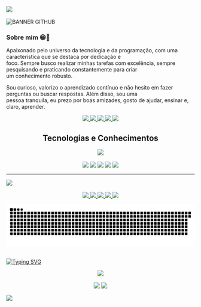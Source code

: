 <img src="https://capsule-render.vercel.app/api?type=waving&color=0:0bffff,100:6047FF&height=75" />

![BANNER GITHUB](https://github.com/user-attachments/assets/2e96dc33-3758-447f-b6b6-55dc4532094d)

### Sobre mim 😁🖖
Apaixonado pelo universo da tecnologia e da programação, com uma característica que se destaca por dedicação e  
foco. Sempre busco realizar minhas tarefas com excelência, sempre pesquisando e praticando constantemente para criar  
um conhecimento robusto.

Sou curioso, valorizo o aprendizado contínuo e não hesito em fazer perguntas ou buscar respostas. Além disso, sou uma  
pessoa tranquila, eu prezo por boas amizades, gosto de ajudar, ensinar e, claro, aprender.

<p align="center">
  <a href="https://mailto:h3nrygoncalves@gmail.com">
    <img src="https://img.shields.io/badge/Gmail-D14836?style=for-the-badge&logo=gmail&logoColor=white" />
  </a>
<!--   <a href="https://www.instagram.com/henry_dbk">
    <img src="https://img.shields.io/badge/Instagram-E4405F?style=for-the-badge&logo=instagram&logoColor=white" />
  </a> -->
  <a href="https://wa.me/5511944556632">
    <img src="https://img.shields.io/badge/WhatsApp-25D366?style=for-the-badge&logo=whatsapp&logoColor=white" />
  </a>
  <a href="https://www.linkedin.com/in/henry-gonçalves-69168b337">
    <img src="https://img.shields.io/badge/LinkedIn-0A66C2?style=for-the-badge&logo=linkedin&logoColor=white" />
  </a>
  <a href="https://replit.com/@octanebt">
    <img src="https://img.shields.io/badge/replit-667881?style=for-the-badge&logo=replit&logoColor=orange" />
  </a>
  <a href="https://roadmap.sh/u/henrydbk">
    <img src="https://img.shields.io/badge/Roadmap-000000?style=for-the-badge&logo=roadmap.sh&logoColor=white" />
  </a>
</p>

<h2 align=center>Tecnologias e Conhecimentos</h2>

<p align="center">
  <img src="https://skillicons.dev/icons?i=npm,redis,replit,git,html,postman,js,mongodb,nodejs,regex,vscode,powershell,typescript,css,bash,express,mysql,md&perline=9" />
<!--  linux, debian -->
</p>

<p align="center">
  <span><img src="https://img.shields.io/badge/Paradigma orientado a objeto (POO)-000000?style=flat-square"></span>
  <span><img src="https://img.shields.io/badge/Programação Síncrona e Assíncrona-000000?style=flat-square"></span>
  <span><img src="https://img.shields.io/badge/UML-000000?style=flat-square"></span>
  <span><img src="https://img.shields.io/badge/caching-000000?style=flat-square"></span>
  <span><img src="https://img.shields.io/badge/MVC-000000?style=flat-square"></span>
</p>

---

<img src="https://capsule-render.vercel.app/api?type=venom&height=155&text=Conhecimentos%20em%20prática&fontColor=ffffff&fontSize=27&stroke=000000&color=0:0befff,100:6047FF" />

<p align="center">
  <a href="https://github.com/henrygoncalvess/CRUD_MySQL">
    <img src="https://github-readme-stats.vercel.app/api/pin/?username=henrygoncalvess&repo=CRUD_MySQL&title_color=1cddff&text_color=fffffe&border_color=0BFFEF&bg_color=004666&icon_color=ffffff&description_lines_count=3"/>
  </a>
  <a href="https://github.com/henrygoncalvess/API_REST_fastify">
    <img src="https://github-readme-stats.vercel.app/api/pin/?username=henrygoncalvess&repo=API_REST_fastify&title_color=1cddff&text_color=ffffff&border_color=0BFFEF&bg_color=004666&icon_color=ffffff&description_lines_count=3"/>
  </a>
  <a href="https://github.com/henrygoncalvess/Authentications">
    <img src="https://github-readme-stats.vercel.app/api/pin/?username=henrygoncalvess&repo=Authentications&title_color=1cddff&text_color=ffffff&border_color=0BFFEF&bg_color=004666&icon_color=ffffff&description_lines_count=3"/>
  </a>
  <a href="https://github.com/henrygoncalvess/Caching">
    <img src="https://github-readme-stats.vercel.app/api/pin/?username=henrygoncalvess&repo=Caching&title_color=1cddff&text_color=ffffff&border_color=0BFFEF&bg_color=004666&icon_color=ffffff&description_lines_count=3"/>
  </a>
  <a href="https://github.com/henrygoncalvess/Powershell">
    <img src="https://github-readme-stats.vercel.app/api/pin/?username=henrygoncalvess&repo=Powershell&title_color=1cddff&text_color=ffffff&border_color=0BFFEF&bg_color=004666&icon_color=ffffff&description_lines_count=3"/>
  </a>
</p>

<picture>
  <source
    media="(prefers-color-scheme: dark)"
    srcset="https://raw.githubusercontent.com/henrygoncalvess/henrygoncalvess/output/github-contribution-grid-snake-dark.svg"
  />
  <source
    media="(prefers-color-scheme: light)"
    srcset="https://raw.githubusercontent.com/henrygoncalvess/henrygoncalvess/output/github-contribution-grid-snake.svg"
  />
  <img
    alt="github contribution grid snake animation"
    src="https://raw.githubusercontent.com/henrygoncalvess/henrygoncalvess/output/github-contribution-grid-snake-dark.svg"
  />
</picture>

<br>
<br>

[![Typing SVG](https://readme-typing-svg.demolab.com/?lines=Henry+Gonçalves;Desenvolvedor+Back-End&center=true&vCenter=true&size=75&width=1050&color=0befff&font=VT323&duration=3000)](https://github.com/henrygoncalvess)

<p align="center">
  <img src="https://streak-stats.demolab.com?user=henrygoncalvess&locale=pt_BR&date_format=M%20j%5B%2C%20Y%5D&card_width=815&border=0BFFEF&ring=00FFD5&fire=00FFD5&sideNums=FFFFFF&currStreakNum=EBEBEB&currStreakLabel=00FFD5&dates=0000007C&background=45%2C0BFFEF%2C6047FF"/>
</p>

<p align="center">
  <img height=170 src="https://github-readme-stats.vercel.app/api?username=henrygoncalvess&include_all_commits=true&custom_title=Github%20Status%20-%20Henry%20Gonçalves&hide=issues,commits&show=prs_merged&show_icons=true&locale=pt-br&title_color=ffffff&text_color=fffffa&icon_color=002582&ring_color=00FFD5&border_color=0BFFEF&bg_color=35,0befff,6047FF&line_height=30&number_format=long&rank_icon=github"/>
  <img height=170 src="https://github-readme-stats.vercel.app/api/top-langs/?username=henrygoncalvess&langs_count=6&title_color=fffffe&text_color=fffffa&border_color=0BFFEF&bg_color=35,0befff,6047FF&locale=pt-br&card_width=320&layout=compact&size_weight=0.1&count_weight=0.1"/>
</p>

<img src="https://capsule-render.vercel.app/api?type=waving&color=0:0bffff,100:6047FF&section=footer&height=75" />
